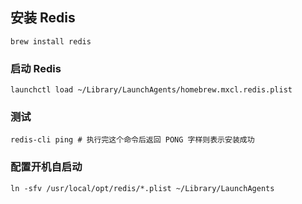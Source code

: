 ## 安装 Redis

```
brew install redis
```

### 启动 Redis

```
launchctl load ~/Library/LaunchAgents/homebrew.mxcl.redis.plist
```

### 测试

```
redis-cli ping # 执行完这个命令后返回 PONG 字样则表示安装成功
```

### 配置开机自启动

```
ln -sfv /usr/local/opt/redis/*.plist ~/Library/LaunchAgents
```
